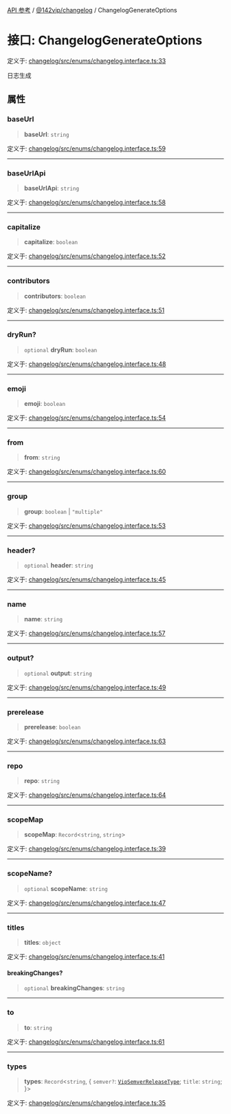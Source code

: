 [API 参考](../../../index.md) / [@142vip/changelog](../index.md) / ChangelogGenerateOptions

# 接口: ChangelogGenerateOptions

定义于: [changelog/src/enums/changelog.interface.ts:33](https://github.com/142vip/core-x/blob/7cfc2fa6b24172631d6526590fc6ea4be89357c6/packages/changelog/src/enums/changelog.interface.ts#L33)

日志生成

## 属性

### baseUrl

> **baseUrl**: `string`

定义于: [changelog/src/enums/changelog.interface.ts:59](https://github.com/142vip/core-x/blob/7cfc2fa6b24172631d6526590fc6ea4be89357c6/packages/changelog/src/enums/changelog.interface.ts#L59)

***

### baseUrlApi

> **baseUrlApi**: `string`

定义于: [changelog/src/enums/changelog.interface.ts:58](https://github.com/142vip/core-x/blob/7cfc2fa6b24172631d6526590fc6ea4be89357c6/packages/changelog/src/enums/changelog.interface.ts#L58)

***

### capitalize

> **capitalize**: `boolean`

定义于: [changelog/src/enums/changelog.interface.ts:52](https://github.com/142vip/core-x/blob/7cfc2fa6b24172631d6526590fc6ea4be89357c6/packages/changelog/src/enums/changelog.interface.ts#L52)

***

### contributors

> **contributors**: `boolean`

定义于: [changelog/src/enums/changelog.interface.ts:51](https://github.com/142vip/core-x/blob/7cfc2fa6b24172631d6526590fc6ea4be89357c6/packages/changelog/src/enums/changelog.interface.ts#L51)

***

### dryRun?

> `optional` **dryRun**: `boolean`

定义于: [changelog/src/enums/changelog.interface.ts:48](https://github.com/142vip/core-x/blob/7cfc2fa6b24172631d6526590fc6ea4be89357c6/packages/changelog/src/enums/changelog.interface.ts#L48)

***

### emoji

> **emoji**: `boolean`

定义于: [changelog/src/enums/changelog.interface.ts:54](https://github.com/142vip/core-x/blob/7cfc2fa6b24172631d6526590fc6ea4be89357c6/packages/changelog/src/enums/changelog.interface.ts#L54)

***

### from

> **from**: `string`

定义于: [changelog/src/enums/changelog.interface.ts:60](https://github.com/142vip/core-x/blob/7cfc2fa6b24172631d6526590fc6ea4be89357c6/packages/changelog/src/enums/changelog.interface.ts#L60)

***

### group

> **group**: `boolean` \| `"multiple"`

定义于: [changelog/src/enums/changelog.interface.ts:53](https://github.com/142vip/core-x/blob/7cfc2fa6b24172631d6526590fc6ea4be89357c6/packages/changelog/src/enums/changelog.interface.ts#L53)

***

### header?

> `optional` **header**: `string`

定义于: [changelog/src/enums/changelog.interface.ts:45](https://github.com/142vip/core-x/blob/7cfc2fa6b24172631d6526590fc6ea4be89357c6/packages/changelog/src/enums/changelog.interface.ts#L45)

***

### name

> **name**: `string`

定义于: [changelog/src/enums/changelog.interface.ts:57](https://github.com/142vip/core-x/blob/7cfc2fa6b24172631d6526590fc6ea4be89357c6/packages/changelog/src/enums/changelog.interface.ts#L57)

***

### output?

> `optional` **output**: `string`

定义于: [changelog/src/enums/changelog.interface.ts:49](https://github.com/142vip/core-x/blob/7cfc2fa6b24172631d6526590fc6ea4be89357c6/packages/changelog/src/enums/changelog.interface.ts#L49)

***

### prerelease

> **prerelease**: `boolean`

定义于: [changelog/src/enums/changelog.interface.ts:63](https://github.com/142vip/core-x/blob/7cfc2fa6b24172631d6526590fc6ea4be89357c6/packages/changelog/src/enums/changelog.interface.ts#L63)

***

### repo

> **repo**: `string`

定义于: [changelog/src/enums/changelog.interface.ts:64](https://github.com/142vip/core-x/blob/7cfc2fa6b24172631d6526590fc6ea4be89357c6/packages/changelog/src/enums/changelog.interface.ts#L64)

***

### scopeMap

> **scopeMap**: `Record`\<`string`, `string`\>

定义于: [changelog/src/enums/changelog.interface.ts:39](https://github.com/142vip/core-x/blob/7cfc2fa6b24172631d6526590fc6ea4be89357c6/packages/changelog/src/enums/changelog.interface.ts#L39)

***

### scopeName?

> `optional` **scopeName**: `string`

定义于: [changelog/src/enums/changelog.interface.ts:47](https://github.com/142vip/core-x/blob/7cfc2fa6b24172631d6526590fc6ea4be89357c6/packages/changelog/src/enums/changelog.interface.ts#L47)

***

### titles

> **titles**: `object`

定义于: [changelog/src/enums/changelog.interface.ts:41](https://github.com/142vip/core-x/blob/7cfc2fa6b24172631d6526590fc6ea4be89357c6/packages/changelog/src/enums/changelog.interface.ts#L41)

#### breakingChanges?

> `optional` **breakingChanges**: `string`

***

### to

> **to**: `string`

定义于: [changelog/src/enums/changelog.interface.ts:61](https://github.com/142vip/core-x/blob/7cfc2fa6b24172631d6526590fc6ea4be89357c6/packages/changelog/src/enums/changelog.interface.ts#L61)

***

### types

> **types**: `Record`\<`string`, \{ `semver?`: [`VipSemverReleaseType`](../../utils/type-aliases/VipSemverReleaseType.md); `title`: `string`; \}\>

定义于: [changelog/src/enums/changelog.interface.ts:35](https://github.com/142vip/core-x/blob/7cfc2fa6b24172631d6526590fc6ea4be89357c6/packages/changelog/src/enums/changelog.interface.ts#L35)
